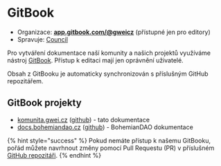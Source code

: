 # GitBook

* Organizace: [**app.gitbook.com/@gweicz**](https://app.gitbook.com/@gweicz) \(přístupné jen pro editory\)
* Spravuje: [Council](../council/)

Pro vytváření dokumentace naší komunity a našich projektů využíváme nástroj [GitBook](https://www.gitbook.com/). Přístup k editaci mají jen oprávnění uživatelé.

Obsah z GitBooku je automaticky synchronizován s příslušným GitHub repozitářem.

## GitBook projekty

* [komunita.gwei.cz](http://komunita.gwei.cz/) \([github](https://github.com/gweicz/komunita)\) - tato dokumentace
* [docs.bohemiandao.cz](https://docs.bohemiandao.cz) \([github](https://github.com/gweicz/bohemiandao)\) - BohemianDAO dokumentace

{% hint style="success" %}
Pokud nemáte přístup k našemu GitBooku, pořád můžete navrhnout změny pomocí Pull Requestu \(PR\) v příslušném [GitHub repozitáři](https://github.com/gweicz).
{% endhint %}



